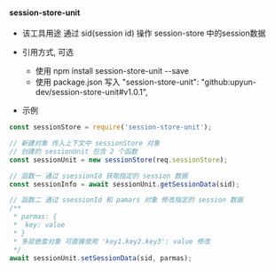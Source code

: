 #### session-store-unit
- 该工具用途 通过 sid(session id) 操作 session-store 中的session数据

- 引用方式, 可选
    - 使用 npm install session-store-unit --save
    - 使用 package.json 写入 "session-store-unit": "github:upyun-dev/session-store-unit#v1.0.1",

- 示例

```js
const sessionStore = require('session-store-unit');

// 新建对象 传入上下文中 sessionStore 对象
// 创建的 sessionUnit 包含 2 个函数
const sessionUnit = new sessionStore(req.sessionStore);

// 函数一 通过 ssessionId 获取指定的 session 数据
const sessionInfo = await sessionUnit.getSessionData(sid);

// 函数二 通过 ssessionId 和 pamars 对象 修改指定的 session 数据
/**
 * parmas: {
 *  key: value
 * }
 * 多层嵌套对象 可直接使用 'key1.key2.key3': value 修改
 */
await sessionUnit.setSessionData(sid, parmas);


```